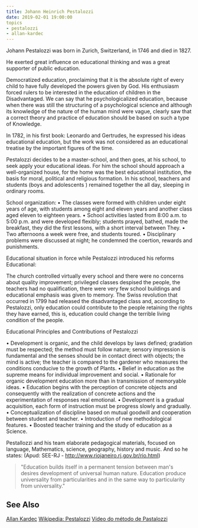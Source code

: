 ```yaml
---
title: Johann Heinrich Pestalozzi
date: 2019-02-01 19:00:00
topics
- pestalozzi
- allan-kardec
---
```


Johann Pestalozzi was born in Zurich, Switzerland, in 1746 and died in 1827.

He exerted great influence on educational thinking and was a great supporter of
public education.

Democratized education, proclaiming that it is the absolute right of every child to have
fully developed the powers given by God. His enthusiasm forced
rulers to be interested in the education of children in the
Disadvantaged. We can say that he psychologicalized education, because when
there was still the structuring of a psychological science and although its
knowledge of the nature of the human mind were vague, clearly saw that a
correct theory and practice of education should be based on such a type of
Knowledge.

In 1782, in his first book: Leonardo and Gertrudes, he expressed his ideas
educational education, but the work was not considered as an educational treatise by the
important figures of the time.

Pestalozzi decides to be a master-school, and then goes, at his school, to seek
apply your educational ideas. For him the school should approach a
well-organized house, for the home was the best educational institution, the basis for
moral, political and religious formation.
In his school, teachers and students (boys and adolescents ) remained together the
all day, sleeping in ordinary rooms.

School organization: 
  • The classes were formed with children under eight years of age, with students among
    eight and eleven years and another class aged eleven to eighteen years.
  • School activities lasted from 8:00 a.m. to 5:00 p.m. and were
    developed flexibly; students prayed, bathed, made the
    breakfast, they did the first lessons, with a short interval between
    They.
  • Two afternoons a week were free, and students toured.
  • Disciplinary problems were discussed at night; he condemned the
    coertion, rewards and punishments.

Educational situation in force while Pestalozzi introduced his reforms
Educational:

The church controlled virtually every school and there were no concerns about
quality improvement; privileged classes despised the people, the
teachers had no qualification, there were very few school buildings and
educational emphasis was given to memory. The Swiss revolution that occurred in 1799
had released the disadvantaged class and, according to Pestalozzi, only education
could contribute to the people retaining the rights they have earned, this
is, education could change the terrible living condition of the people.

Educational Principles and Contributions of Pestalozzi

  • Development is organic, and the child develops by laws
    defined; gradation must be respected; the method must follow nature;
    sensory impression is fundamental and the senses should be in contact
    direct with objects; the mind is active; the teacher is compared to the
    gardener who measures the conditions conducive to the growth of
    Plants.
  • Belief in education as the supreme means for individual improvement and
    social.
  • Rationale for organic development education more than in
    transmission of memoryable ideas.
  • Education begins with the perception of concrete objects and consequently
    with the realization of concrete actions and the experimentation of responses
    real emotional.
  • Development is a gradual acquisition, each form of instruction must be
    progress slowly and gradually.
  • Conceptualization of discipline based on mutual goodwill and cooperation
    between student and teacher.
  • Introduction of new methodological features.
  • Boosted teacher training and the study of education as a
    Science.


Pestallozzi and his team elaborate pedagogical materials, focused on language,
Mathematics, science, geography, history and music. And so he states: (Apud:
SEE-RJ - http://www.riojaneiro.rj.gov.br/rio.html)

> "Education builds itself in a permanent tension between man's desires
development of universal human nature. Education
produce universality from particularities and in the same way to
particularity from universality."

## See Also
[Allan Kardec](../allan-kardec)
[Wikipedia: Pestalozzi](Wikipedia)
[Vídeo do método de Pastalozzi](//www.youtube.com/v/GhUqcT6ZSSo&hl=pt-br&fs=1)
